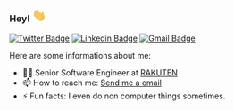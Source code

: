 ### Hey! <img alt="Waving hand emoji" src="https://github.com/nelsonwenner/nelsonwenner/blob/master/waving-hand-emoji-animated.gif?raw=true" width="25px">

[![Twitter Badge](https://img.shields.io/badge/-nelson_wenner-1ca0f1?style=flat&labelColor=1ca0f1&logo=twitter&logoColor=white&link=https://twitter.com/avinash__ks)](https://twitter.com/avinash__ks) [![Linkedin Badge](https://img.shields.io/badge/-nelsonwenner-blue?style=flat&logo=Linkedin&logoColor=white&link=https://www.linkedin.com/in/ks-avinash/)](https://www.linkedin.com/in/ks-avinash/)
[![Gmail Badge](https://img.shields.io/badge/-ksavinash49@gmail.com-c14438?style=flat&logo=Gmail&logoColor=white&link=mailto:ksavinash49@gmail.com)](mailto:ksavinash49@gmail.com)

Here are some informations about me:

- 👨‍🎓 Senior Software Engineer at [RAKUTEN](https://corp.rakuten.co.in/)
- 📫 How to reach me: [Send me a email](mailto:ksavinash49@gmail.com)
- ⚡ Fun facts: I even do non computer things sometimes.

